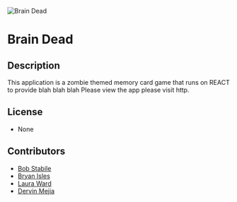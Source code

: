 ![Brain Dead](https://github.com/stabrr/Team-Awesome/blob/master/client/public/assets/images/readMe.jpg?raw=true) 
# Brain Dead

## Description

This application is a zombie themed memory card game that runs on REACT to provide blah blah blah
Please view the app please visit http.

## License
* None

## Contributors
* [Bob Stabile](https://github.com/stabrr)
* [Bryan Isles](https://github.com/bryanisles)
* [Laura Ward ](https://github.com/LauraAWard)
* [Dervin Mejia ](https://github.com/nivred)
